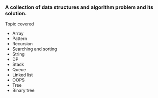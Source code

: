 ### A collection of data structures and algorithm problem and its solution.
Topic covered
- Array
- Pattern
- Recursion
- Searching and sorting
- String
- DP
- Stack
- Queue
- Linked list
- OOPS
- Tree
- Binary tree